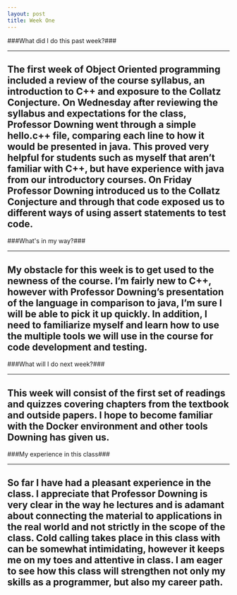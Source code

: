 ```yaml
---
layout: post
title: Week One
---
```


###What did I do this past week?###

---
The first week of Object Oriented programming included a review of the course syllabus, an introduction to C++ and exposure to the Collatz Conjecture. On Wednesday after reviewing the syllabus and expectations for the class, Professor Downing went through a simple hello.c++ file, comparing each line to how it would be presented in java. This proved very helpful for students such as myself that aren’t familiar with C++, but have experience with java from our introductory courses. On Friday Professor Downing introduced us to the Collatz Conjecture and through that code exposed us to different ways of using assert statements to test code. 
---

###What's in my way?###

---
My obstacle for this week is to get used to the newness of the course. I’m fairly new to C++, however with Professor Downing’s presentation of the language in comparison to java, I’m sure I will be able to pick it up quickly. In addition, I need to familiarize myself and learn how to use the multiple tools we will use in the course for code development and testing.
---

###What will I do next week?###

---
This week will consist of the first set of readings and quizzes covering chapters from the textbook and outside papers. I hope to become familiar with the Docker environment and other tools Downing has given us.  
---

###My experience in this class###

---
So far I have had a pleasant experience in the class. I appreciate that Professor Downing is very clear in the way he lectures and is adamant about connecting the material to applications in the real world and not strictly in the scope of the class. Cold calling takes place in this class with can be somewhat intimidating, however it keeps me on my toes and attentive in class. I am eager to see how this class will strengthen not only my skills as a programmer, but also my career path.
---
